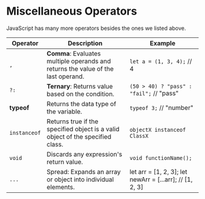 # Miscellaneous Operators

JavaScript has many more operators besides the ones we listed above.

| Operator     | Description                                                                       | Example                                                  |
| ------------ | --------------------------------------------------------------------------------- | -------------------------------------------------------- |
| `,`          | **Comma**: Evaluates multiple operands and returns the value of the last operand. | `let a = (1, 3, 4);` // 4                                |
| `?:`         | **Ternary**: Returns value based on the condition.                                | `(50 > 40) ? "pass" : "fail";` // "pass"                 |
| **typeof**   | Returns the data type of the variable.                                            | `typeof 3;` // "number"                                  |
| `instanceof` | Returns true if the specified object is a valid object of the specified class.    | `objectX instanceof ClassX`                              |
| `void`       | Discards any expression's return value.                                           | `void functionName();`                                   |
| `...`        | Spread: Expands an array or object into individual elements.                      | let arr = [1, 2, 3]; let newArr = [...arr]; // [1, 2, 3] |
